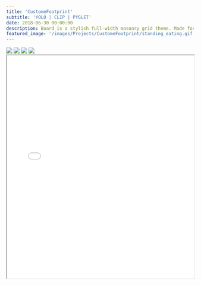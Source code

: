```yaml
---
title: 'CustomeFootprint'
subtitle: 'YOLO | CLIP | PYGLET'
date: 2018-06-30 00:00:00
description: Board is a stylish full-width masonry grid theme. Made for designers, artists, photographers and developers to show off their best work.
featured_image: '/images/Projects/CustomeFootprint/standing_eating.gif'
---
```


<!-- ![hi]({{site.baseurl}}/images/Projects/gh/gh.png/) -->

<div class="gallery" data-columns="2">
	<img src="{{site.baseurl}}/images/Projects/CustomeFootprint/eating.gif">
	<img src="{{site.baseurl}}/images/Projects/CustomeFootprint/walking.gif">
	<img src="{{site.baseurl}}/images/Projects/CustomeFootprint/standing_eating.gif">
	<img src="{{site.baseurl}}/images/Projects/CustomeFootprint/YOLO_CLIP.gif">
</div>

<iframe src="{{site.baseurl}}//images/Projects/CustomeFootprint/Kefan_508.pdf" width="100%" height="600px"></iframe>

<!-- [download]({{site.baseurl}}/images/Projects/CustomeFootprint/Kefan_0322.pdf/) -->